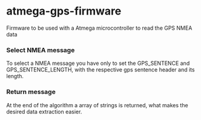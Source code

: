 # atmega-gps-firmware
Firmware to be used with a Atmega microcontroller to read the GPS NMEA data

### Select NMEA message
To select a NMEA message you have only to set the GPS_SENTENCE and GPS_SENTENCE_LENGTH, with the respective gps sentence header and its length.

### Return message
At the end of the algorithm a array of strings is returned, what makes the desired data extraction easier.
